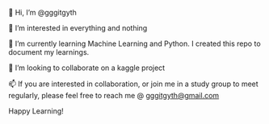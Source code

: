 👋 Hi, I’m @gggitgyth

👀 I’m interested in everything and nothing

🌱 I’m currently learning Machine Learning and Python. I created this repo to document my learnings.

💞️ I’m looking to collaborate on a kaggle project

📫 If you are interested in collaboration, or join me in a study group to meet regularly, please feel free to reach me @ gggitgyth@gmail.com

Happy Learning! 

<!---
gggitgyth/gggitgyth is a ✨ special ✨ repository because its `README.md` (this file) appears on your GitHub profile.
You can click the Preview link to take a look at your changes.
--->
